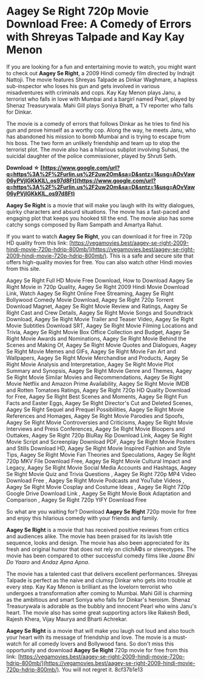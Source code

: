 
 
# Aagey Se Right 720p Movie Download Free: A Comedy of Errors with Shreyas Talpade and Kay Kay Menon
  
If you are looking for a fun and entertaining movie to watch, you might want to check out **Aagey Se Right**, a 2009 Hindi comedy film directed by Indrajit Nattoji. The movie features Shreyas Talpade as Dinkar Waghmare, a hapless sub-inspector who loses his gun and gets involved in various misadventures with criminals and cops. Kay Kay Menon plays Janu, a terrorist who falls in love with Mumbai and a bargirl named Pearl, played by Shenaz Treasurywala. Mahi Gill plays Soniya Bhatt, a TV reporter who falls for Dinkar.
  
The movie is a comedy of errors that follows Dinkar as he tries to find his gun and prove himself as a worthy cop. Along the way, he meets Janu, who has abandoned his mission to bomb Mumbai and is trying to escape from his boss. The two form an unlikely friendship and team up to stop the terrorist plot. The movie also has a hilarious subplot involving Suhasi, the suicidal daughter of the police commissioner, played by Shruti Seth.
 
**Download ☆ [https://www.google.com/url?q=https%3A%2F%2Furlin.us%2F2uw2Om&sa=D&sntz=1&usg=AOvVaw06yPVjIGKkKlL\_os97d8Ft](https://www.google.com/url?q=https%3A%2F%2Furlin.us%2F2uw2Om&sa=D&sntz=1&usg=AOvVaw06yPVjIGKkKlL_os97d8Ft)**


  
**Aagey Se Right** is a movie that will make you laugh with its witty dialogues, quirky characters and absurd situations. The movie has a fast-paced and engaging plot that keeps you hooked till the end. The movie also has some catchy songs composed by Ram Sampath and Amartya Rahut.
  
If you want to watch **Aagey Se Right**, you can download it for free in 720p HD quality from this link: [https://vegamovies.best/aagey-se-right-2009-hindi-movie-720p-hdrip-800mb/](https://vegamovies.best/aagey-se-right-2009-hindi-movie-720p-hdrip-800mb/). This is a safe and secure site that offers high-quality movies for free. You can also watch other Hindi movies from this site.
 
Aagey Se Right Full HD Movie Free Download,  How to Download Aagey Se Right Movie in 720p Quality,  Aagey Se Right 2009 Hindi Movie Download Link,  Watch Aagey Se Right Online Free Streaming,  Aagey Se Right Bollywood Comedy Movie Download,  Aagey Se Right 720p Torrent Download Magnet,  Aagey Se Right Movie Review and Ratings,  Aagey Se Right Cast and Crew Details,  Aagey Se Right Movie Songs and Soundtrack Download,  Aagey Se Right Movie Trailer and Teaser Video,  Aagey Se Right Movie Subtitles Download SRT,  Aagey Se Right Movie Filming Locations and Trivia,  Aagey Se Right Movie Box Office Collection and Budget,  Aagey Se Right Movie Awards and Nominations,  Aagey Se Right Movie Behind the Scenes and Making Of,  Aagey Se Right Movie Quotes and Dialogues,  Aagey Se Right Movie Memes and GIFs,  Aagey Se Right Movie Fan Art and Wallpapers,  Aagey Se Right Movie Merchandise and Products,  Aagey Se Right Movie Analysis and Interpretation,  Aagey Se Right Movie Plot Summary and Synopsis,  Aagey Se Right Movie Genre and Themes,  Aagey Se Right Movie Similar Movies and Recommendations,  Aagey Se Right Movie Netflix and Amazon Prime Availability,  Aagey Se Right Movie IMDB and Rotten Tomatoes Ratings,  Aagey Se Right 720p HD Quality Download for Free,  Aagey Se Right Best Scenes and Moments,  Aagey Se Right Fun Facts and Easter Eggs,  Aagey Se Right Director's Cut and Deleted Scenes,  Aagey Se Right Sequel and Prequel Possibilities,  Aagey Se Right Movie References and Homages,  Aagey Se Right Movie Parodies and Spoofs,  Aagey Se Right Movie Controversies and Criticisms,  Aagey Se Right Movie Interviews and Press Conferences,  Aagey Se Right Movie Bloopers and Outtakes,  Aagey Se Right 720p BluRay Rip Download Link,  Aagey Se Right Movie Script and Screenplay Download PDF,  Aagey Se Right Movie Posters and Stills Download HD,  Aagey Se Right Movie Inspired Fashion and Style Tips,  Aagey Se Right Movie Fan Theories and Speculations,  Aagey Se Right 720p MKV File Download Free,  Aagey Se Right Movie Cultural Impact and Legacy,  Aagey Se Right Movie Social Media Accounts and Hashtags,  Aagey Se Right Movie Quiz and Trivia Questions ,  Aagey Se Right 720p MP4 Video Download Free ,  Aagey Se Right Movie Podcasts and YouTube Videos ,  Aagey Se Right Movie Cosplay and Costume Ideas ,  Aagey Se Right 720p Google Drive Download Link ,  Aagey Se Right Movie Book Adaptation and Comparison ,  Aagey Se Right 720p YIFY Download Free
  
So what are you waiting for? Download **Aagey Se Right** 720p movie for free and enjoy this hilarious comedy with your friends and family.
  
**Aagey Se Right** is a movie that has received positive reviews from critics and audiences alike. The movie has been praised for its lavish title sequence, looks and design. The movie has also been appreciated for its fresh and original humor that does not rely on clichÃ©s or stereotypes. The movie has been compared to other successful comedy films like *Jaane Bhi Do Yaaro* and *Andaz Apna Apna*.
  
The movie has a talented cast that delivers excellent performances. Shreyas Talpade is perfect as the naive and clumsy Dinkar who gets into trouble at every step. Kay Kay Menon is brilliant as the lovelorn terrorist who undergoes a transformation after coming to Mumbai. Mahi Gill is charming as the ambitious and smart Soniya who falls for Dinkar's heroism. Shenaz Treasurywala is adorable as the bubbly and innocent Pearl who wins Janu's heart. The movie also has some great supporting actors like Rakesh Bedi, Rajesh Khera, Vijay Maurya and Bharti Achrekar.
  
**Aagey Se Right** is a movie that will make you laugh out loud and also touch your heart with its message of friendship and love. The movie is a must-watch for all comedy lovers and Bollywood fans. So don't miss this opportunity and download **Aagey Se Right** 720p movie for free from this link: [https://vegamovies.best/aagey-se-right-2009-hindi-movie-720p-hdrip-800mb/](https://vegamovies.best/aagey-se-right-2009-hindi-movie-720p-hdrip-800mb/). You will not regret it.
 8cf37b1e13
 
